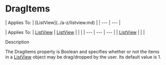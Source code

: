 




<h1 class="heading"><span class="name">DragItems</span></h1>
| Applies To: | [ListView](../a-z/listview.md) |
| --- | ---  |

| Applies To: | [ListView](../a-z/listview.md) | [ListView](../a-z/listview.md) |  |  |
| --- | --- | ---  |
| [ListView](../a-z/listview.md) |  |  |


Description


The DragItems property is Boolean and specifies whether or not the items in a [ListView](../a-z/listview.md) object may be drag/dropped by the user. Its default value is 1.



